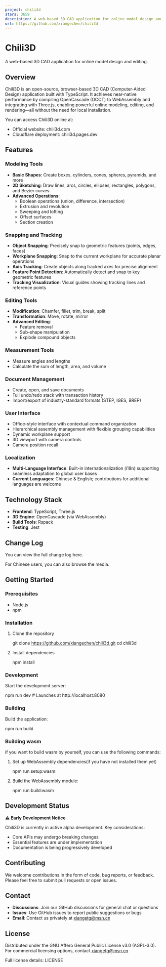 ```yaml
---
project: chili3d
stars: 3659
description: A web-based 3D CAD application for online model design and editing
url: https://github.com/xiangechen/chili3d
---
```


Chili3D
=======

A web-based 3D CAD application for online model design and editing.

Overview
--------

Chili3D is an open-source, browser-based 3D CAD (Computer-Aided Design) application built with TypeScript. It achieves near-native performance by compiling OpenCascade (OCCT) to WebAssembly and integrating with Three.js, enabling powerful online modeling, editing, and rendering—all without the need for local installation.

You can access Chili3D online at:

-   Official website: chili3d.com
-   Cloudflare deployment: chili3d.pages.dev

Features
--------

### Modeling Tools

-   **Basic Shapes**: Create boxes, cylinders, cones, spheres, pyramids, and more
-   **2D Sketching**: Draw lines, arcs, circles, ellipses, rectangles, polygons, and Bezier curves
-   **Advanced Operations**:
    -   Boolean operations (union, difference, intersection)
    -   Extrusion and revolution
    -   Sweeping and lofting
    -   Offset surfaces
    -   Section creation

### Snapping and Tracking

-   **Object Snapping**: Precisely snap to geometric features (points, edges, faces)
-   **Workplane Snapping**: Snap to the current workplane for accurate planar operations
-   **Axis Tracking**: Create objects along tracked axes for precise alignment
-   **Feature Point Detection**: Automatically detect and snap to key geometric features
-   **Tracking Visualization**: Visual guides showing tracking lines and reference points

### Editing Tools

-   **Modification**: Chamfer, fillet, trim, break, split
-   **Transformation**: Move, rotate, mirror
-   **Advanced Editing**:
    -   Feature removal
    -   Sub-shape manipulation
    -   Explode compound objects

### Measurement Tools

-   Measure angles and lengths
-   Calculate the sum of length, area, and volume

### Document Management

-   Create, open, and save documents
-   Full undo/redo stack with transaction history
-   Import/export of industry-standard formats (STEP, IGES, BREP)

### User Interface

-   Office-style interface with contextual command organization
-   Hierarchical assembly management with flexible grouping capabilities
-   Dynamic workplane support
-   3D viewport with camera controls
-   Camera position recall

### Localization

-   **Multi-Language Interface**: Built-in internationalization (i18n) supporting seamless adaptation to global user bases
-   **Current Languages**: Chinese & English; contributions for additional languages are welcome

Technology Stack
----------------

-   **Frontend**: TypeScript, Three.js
-   **3D Engine**: OpenCascade (via WebAssembly)
-   **Build Tools**: Rspack
-   **Testing**: Jest

Change Log
----------

You can view the full change log here.

For Chinese users, you can also browse the media.

Getting Started
---------------

### Prerequisites

-   Node.js
-   npm

### Installation

1.  Clone the repository
    
    git clone https://github.com/xiangechen/chili3d.git
    cd chili3d
    
2.  Install dependencies
    
    npm install
    

### Development

Start the development server:

npm run dev # Launches at http://localhost:8080

### Building

Build the application:

npm run build

### Building wasm

if you want to build wasm by yourself, you can use the following commands:

1.  Set up WebAssembly dependencies(if you have not installed them yet)
    
    npm run setup:wasm
    
2.  Build the WebAssembly module:
    
    npm run build:wasm
    

Development Status
------------------

⚠️ **Early Development Notice**

Chili3D is currently in active alpha development. Key considerations:

-   Core APIs may undergo breaking changes
-   Essential features are under implementation
-   Documentation is being progressively developed

Contributing
------------

We welcome contributions in the form of code, bug reports, or feedback. Please feel free to submit pull requests or open issues.

Contact
-------

-   **Discussions**: Join our GitHub discussions for general chat or questions
-   **Issues**: Use GitHub issues to report public suggestions or bugs
-   **Email**: Contact us privately at xiangetg@msn.cn

License
-------

Distributed under the GNU Affero General Public License v3.0 (AGPL-3.0). For commercial licensing options, contact xiangetg@msn.cn

Full license details: LICENSE
